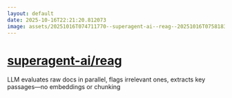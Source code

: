 ```yaml
---
layout: default
date: 2025-10-16T22:21:20.812073
image: assets/20251016T074711770--superagent-ai--reag--20251016T075818390--cropped.png
---
```


# [superagent-ai/reag](https://github.com/superagent-ai/reag)

LLM evaluates raw docs in parallel, flags irrelevant ones, extracts key passages—no embeddings or chunking
